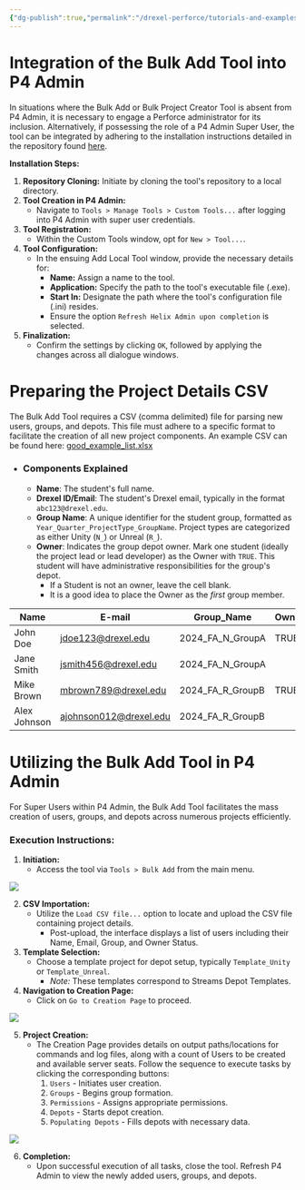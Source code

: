 ```yaml
---
{"dg-publish":true,"permalink":"/drexel-perforce/tutorials-and-examples/p4-admin-bulk-add/"}
---
```


# Integration of the Bulk Add Tool into P4 Admin

In situations where the Bulk Add or Bulk Project Creator Tool is absent from P4 Admin, it is necessary to engage a Perforce administrator for its inclusion. Alternatively, if possessing the role of a P4 Admin Super User, the tool can be integrated by adhering to the installation instructions detailed in the repository found [here](https://github.com/vertigojc/p4_bulk_project_creator).

**Installation Steps:**
1. **Repository Cloning:** Initiate by cloning the tool's repository to a local directory.
2. **Tool Creation in P4 Admin:**
   - Navigate to `Tools > Manage Tools > Custom Tools...` after logging into P4 Admin with super user credentials.
3. **Tool Registration:**
   - Within the Custom Tools window, opt for `New > Tool...`.
4. **Tool Configuration:**
   - In the ensuing Add Local Tool window, provide the necessary details for:
     - **Name:** Assign a name to the tool.
     - **Application:** Specify the path to the tool's executable file (.exe).
     - **Start In:** Designate the path where the tool's configuration file (.ini) resides.
     - Ensure the option `Refresh Helix Admin upon completion` is selected.
5. **Finalization:**
   - Confirm the settings by clicking `OK`, followed by applying the changes across all dialogue windows.

# Preparing the Project Details CSV

The Bulk Add Tool requires a CSV (comma delimited) file for parsing new users, groups, and depots. This file must adhere to a specific format to facilitate the creation of all new project components. An example CSV can be found here: [good_example_list.xlsx](https://1drv.ms/x/s!AqQzGx8l4o2wk-U7Mr4SqcDrzKJSuQ?e=jYTQVq)
- ### Components Explained
	- **Name**: The student's full name.
	- **Drexel ID/Email**: The student's Drexel email, typically in the format `abc123@drexel.edu`.
	- **Group Name**: A unique identifier for the student group, formatted as `Year_Quarter_ProjectType_GroupName`. Project types are categorized as either Unity (`N_`) or Unreal (`R_`).
	- **Owner**: Indicates the group depot owner. Mark one student (ideally the project lead or lead developer) as the Owner with `TRUE`. This student will have administrative responsibilities for the group's depot. 
		- If a Student is not an owner, leave the cell blank. 
		- It is a good idea to place the Owner as the *first* group member.

| Name         | E-mail                 | Group_Name       | Owner |
| ------------ | ---------------------- | ---------------- | ----- |
| John Doe     | jdoe123@drexel.edu     | 2024_FA_N_GroupA | TRUE  |
| Jane Smith   | jsmith456@drexel.edu   | 2024_FA_N_GroupA |       |
| Mike Brown   | mbrown789@drexel.edu   | 2024_FA_R_GroupB | TRUE  |
| Alex Johnson | ajohnson012@drexel.edu | 2024_FA_R_GroupB |       |

# Utilizing the Bulk Add Tool in P4 Admin

For Super Users within P4 Admin, the Bulk Add Tool facilitates the mass creation of users, groups, and depots across numerous projects efficiently.

### Execution Instructions:

1. **Initiation:**
   - Access the tool via `Tools > Bulk Add` from the main menu.

![](https://i.imgur.com/hWP4MMr.png)


2. **CSV Importation:**
   - Utilize the `Load CSV file...` option to locate and upload the CSV file containing project details.
     - Post-upload, the interface displays a list of users including their Name, Email, Group, and Owner Status.
3. **Template Selection:**
   - Choose a template project for depot setup, typically `Template_Unity` or `Template_Unreal`.
     - *Note:* These templates correspond to Streams Depot Templates.
4. **Navigation to Creation Page:**
   - Click on `Go to Creation Page` to proceed.

![](https://i.imgur.com/Wk7aCUa.png)

5. **Project Creation:**
   - The Creation Page provides details on output paths/locations for commands and log files, along with a count of Users to be created and available server seats. Follow the sequence to execute tasks by clicking the corresponding buttons:
     1. `Users` - Initiates user creation.
     2. `Groups` - Begins group formation.
     3. `Permissions` - Assigns appropriate permissions.
     4. `Depots` - Starts depot creation.
     5. `Populating Depots` - Fills depots with necessary data.

![](https://i.imgur.com/ZvrtoKN.png)

6. **Completion:**
   - Upon successful execution of all tasks, close the tool. Refresh P4 Admin to view the newly added users, groups, and depots.


